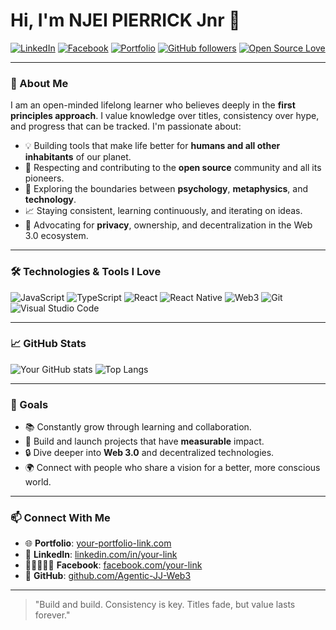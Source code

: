 # Hi, I'm NJEI PIERRICK Jnr 👋

[![LinkedIn](https://img.shields.io/badge/LinkedIn-blue?logo=linkedin&style=for-the-badge)](https://www.linkedin.com/in/your-link)
[![Facebook](https://img.shields.io/badge/Facebook-1877F2?logo=facebook&logoColor=white&style=for-the-badge)](https://www.facebook.com/your-link)
[![Portfolio](https://img.shields.io/badge/Portfolio-Visit_now-orange?style=for-the-badge&logo=internet-explorer)](https://your-portfolio-link.com)
[![GitHub followers](https://img.shields.io/github/followers/your-github-username?style=for-the-badge&logo=github)](https://github.com/your-github-username)
[![Open Source Love](https://img.shields.io/badge/Open%20Source-%F0%9F%92%9A-blue?style=for-the-badge)](https://opensource.org/)

---

### 🌱 About Me

I am an open-minded lifelong learner who believes deeply in the **first principles approach**. I value knowledge over titles, consistency over hype, and progress that can be tracked. I'm passionate about:

- 💡 Building tools that make life better for **humans and all other inhabitants** of our planet.
- 🤝 Respecting and contributing to the **open source** community and all its pioneers.
- 🧠 Exploring the boundaries between **psychology**, **metaphysics**, and **technology**.
- 📈 Staying consistent, learning continuously, and iterating on ideas.
- 🔐 Advocating for **privacy**, ownership, and decentralization in the Web 3.0 ecosystem.

---

### 🛠️ Technologies & Tools I Love

![JavaScript](https://img.shields.io/badge/JavaScript-F7DF1E?style=for-the-badge&logo=javascript&logoColor=black)
![TypeScript](https://img.shields.io/badge/TypeScript-007ACC?style=for-the-badge&logo=typescript)
![React](https://img.shields.io/badge/React-20232A?style=for-the-badge&logo=react&logoColor=61DAFB)
![React Native](https://img.shields.io/badge/React_Native-20232A?style=for-the-badge&logo=react&logoColor=61DAFB)
![Web3](https://img.shields.io/badge/Web3-F5F5F5?style=for-the-badge&logo=ethereum&logoColor=black)
![Git](https://img.shields.io/badge/Git-F05032?style=for-the-badge&logo=git&logoColor=white)
![Visual Studio Code](https://img.shields.io/badge/VS%20Code-007ACC?style=for-the-badge&logo=visual-studio-code)


---

### 📈 GitHub Stats

![Your GitHub stats](https://github-readme-stats.vercel.app/api?username=Agentic-JJ-Web3&show_icons=true&hide=contribs&theme=radical)
![Top Langs](https://github-readme-stats.vercel.app/api/top-langs/?username=Agentic-JJ-Web3&layout=compact&theme=radical)

---

### 🚀 Goals

- 📚 Constantly grow through learning and collaboration.
- 🔨 Build and launch projects that have **measurable** impact.
- 🔒 Dive deeper into **Web 3.0** and decentralized technologies.
- 🌍 Connect with people who share a vision for a better, more conscious world.

---

### 📫 Connect With Me

- 🌐 **Portfolio**: [your-portfolio-link.com](https://your-portfolio-link.com)
- 💼 **LinkedIn**: [linkedin.com/in/your-link](https://www.linkedin.com/in/your-link)
- 🧑🏽‍🤝‍🧑🏽 **Facebook**: [facebook.com/your-link](https://www.facebook.com/your-link)
- 🐙 **GitHub**: [github.com/Agentic-JJ-Web3](https://github.com/Agentic-JJ-Web3)

---

> "Build and build. Consistency is key. Titles fade, but value lasts forever."


